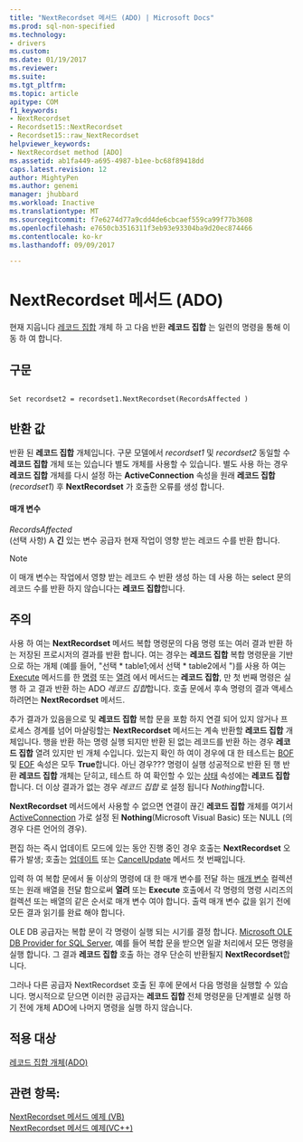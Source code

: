```yaml
---
title: "NextRecordset 메서드 (ADO) | Microsoft Docs"
ms.prod: sql-non-specified
ms.technology:
- drivers
ms.custom: 
ms.date: 01/19/2017
ms.reviewer: 
ms.suite: 
ms.tgt_pltfrm: 
ms.topic: article
apitype: COM
f1_keywords:
- NextRecordset
- Recordset15::NextRecordset
- Recordset15::raw_NextRecordset
helpviewer_keywords:
- NextRecordset method [ADO]
ms.assetid: ab1fa449-a695-4987-b1ee-bc68f89418dd
caps.latest.revision: 12
author: MightyPen
ms.author: genemi
manager: jhubbard
ms.workload: Inactive
ms.translationtype: MT
ms.sourcegitcommit: f7e6274d77a9cdd4de6cbcaef559ca99f77b3608
ms.openlocfilehash: e7650cb3516311f3eb93e93304ba9d20ec874466
ms.contentlocale: ko-kr
ms.lasthandoff: 09/09/2017

---
```

# <a name="nextrecordset-method-ado"></a>NextRecordset 메서드 (ADO)
현재 지웁니다 [레코드 집합](../../../ado/reference/ado-api/recordset-object-ado.md) 개체 하 고 다음 반환 **레코드 집합** 는 일련의 명령을 통해 이동 하 여 합니다.  
  
## <a name="syntax"></a>구문  
  
```  
  
Set recordset2 = recordset1.NextRecordset(RecordsAffected )  
```  
  
## <a name="return-value"></a>반환 값  
 반환 된 **레코드 집합** 개체입니다. 구문 모델에서 *recordset1* 및 *recordset2* 동일할 수 **레코드 집합** 개체 또는 있습니다 별도 개체를 사용할 수 있습니다. 별도 사용 하는 경우 **레코드 집합** 개체를 다시 설정 하는 **ActiveConnection** 속성을 원래 **레코드 집합** (*recordset1*) 후 **NextRecordset** 가 호출한 오류를 생성 합니다.  
  
#### <a name="parameters"></a>매개 변수  
 *RecordsAffected*  
 (선택 사항) A **긴** 있는 변수 공급자 현재 작업이 영향 받는 레코드 수를 반환 합니다.  
  
> [!NOTE]
>  이 매개 변수는 작업에서 영향 받는 레코드 수 반환 생성 하는 데 사용 하는 select 문의 레코드 수를 반환 하지 않습니다는 **레코드 집합**합니다.  
  
## <a name="remarks"></a>주의  
 사용 하 여는 **NextRecordset** 메서드 복합 명령문의 다음 명령 또는 여러 결과 반환 하는 저장된 프로시저의 결과를 반환 합니다. 여는 경우는 **레코드 집합** 복합 명령문을 기반으로 하는 개체 (예를 들어, "선택 \* table1;에서 선택 \* table2에서 ")를 사용 하 여는 [Execute](../../../ado/reference/ado-api/execute-method-ado-command.md) 메서드를 한 [명령](../../../ado/reference/ado-api/command-object-ado.md) 또는 [열려](../../../ado/reference/ado-api/open-method-ado-recordset.md) 에서 메서드는 **레코드 집합**, 만 첫 번째 명령은 실행 하 고 결과 반환 하는 ADO *레코드 집합*합니다. 호출 문에서 후속 명령의 결과 액세스 하려면는 **NextRecordset** 메서드.  
  
 추가 결과가 있음을으로 및 **레코드 집합** 복합 문을 포함 하지 연결 되어 있지 않거나 프로세스 경계를 넘어 마샬링할는 **NextRecordset** 메서드는 계속 반환할 **레코드 집합** 개체입니다. 행을 반환 하는 명령 실행 되지만 반환 된 없는 레코드를 반환 하는 경우 **레코드 집합** 열려 있지만 빈 개체 수입니다. 있는지 확인 하 여이 경우에 대 한 테스트는 [BOF](../../../ado/reference/ado-api/bof-eof-properties-ado.md) 및 [EOF](../../../ado/reference/ado-api/bof-eof-properties-ado.md) 속성은 모두 **True**합니다. 아닌 경우??? 명령이 실행 성공적으로 반환 된 행 반환 **레코드 집합** 개체는 닫히고, 테스트 하 여 확인할 수 있는 [상태](../../../ado/reference/ado-api/state-property-ado.md) 속성에는 **레코드 집합**합니다. 더 이상 결과가 없는 경우 *레코드 집합* 로 설정 됩니다 *Nothing*합니다.  
  
 **NextRecordset** 메서드에서 사용할 수 없으면 연결이 끊긴 **레코드 집합** 개체를 여기서 [ActiveConnection](../../../ado/reference/ado-api/activeconnection-property-ado.md) 가로 설정 된 **Nothing**(Microsoft Visual Basic) 또는 NULL (의 경우 다른 언어의 경우).  
  
 편집 하는 즉시 업데이트 모드에 있는 동안 진행 중인 경우 호출는 **NextRecordset** 오류가 발생; 호출는 [업데이트](../../../ado/reference/ado-api/update-method.md) 또는 [CancelUpdate](../../../ado/reference/ado-api/cancelupdate-method-ado.md) 메서드 첫 번째입니다.  
  
 입력 하 여 복합 문에서 둘 이상의 명령에 대 한 매개 변수를 전달 하는 [매개 변수](../../../ado/reference/ado-api/parameters-collection-ado.md) 컬렉션 또는 원래 배열을 전달 함으로써 **열려** 또는 **Execute** 호출에서 각 명령의 명령 시리즈의 컬렉션 또는 배열의 같은 순서로 매개 변수 여야 합니다. 출력 매개 변수 값을 읽기 전에 모든 결과 읽기를 완료 해야 합니다.  
  
 OLE DB 공급자는 복합 문이 각 명령이 실행 되는 시기를 결정 합니다. [Microsoft OLE DB Provider for SQL Server](../../../ado/guide/appendixes/microsoft-ole-db-provider-for-sql-server.md), 예를 들어 복합 문을 받으면 일괄 처리에서 모든 명령을 실행 합니다. 그 결과 **레코드 집합** 호출 하는 경우 단순히 반환될지 **NextRecordset**합니다.  
  
 그러나 다른 공급자 NextRecordset 호출 된 후에 문에서 다음 명령을 실행할 수 있습니다. 명시적으로 닫으면 이러한 공급자는 **레코드 집합** 전체 명령문을 단계별로 실행 하기 전에 개체 ADO에 나머지 명령을 실행 하지 않습니다.  
  
## <a name="applies-to"></a>적용 대상  
 [레코드 집합 개체(ADO)](../../../ado/reference/ado-api/recordset-object-ado.md)  
  
## <a name="see-also"></a>관련 항목:  
 [NextRecordset 메서드 예제 (VB)](../../../ado/reference/ado-api/nextrecordset-method-example-vb.md)   
 [NextRecordset 메서드 예제(VC++)](../../../ado/reference/ado-api/nextrecordset-method-example-vc.md)   


